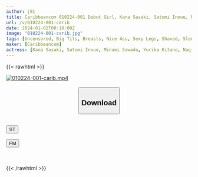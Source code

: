 ```yaml
---
author: j91
title: Caribbeancom 010224-001 Debut Girl, Kana Sasaki, Satomi Inoue, Minami Sawada, Yurika Kitano, Nagisa Shinohara, Nako Sudo, Hiromi Okura, Asuka Uchiyama, Mirai Minano
url: /v/010224-001-carib
date: 2024-01-02T00:10:00Z
image: "010224-001-carib.jpg"
tags: [Uncensored, Big Tits, Breasts, Nice Ass, Sexy Legs, Shaved, Slender, Slut]
maker: [Caribbeancom]
actress: [Kana Sasaki, Satomi Inoue, Minami Sawada, Yurika Kitano, Nagisa Shinohara, Nako Sudo, Hiromi Okura, Asuka Uchiyama, Mirai Minano]
---
```



{{< rawhtml >}}

<div class="video" data-videoid="glJqObeekmCqyl0">
    <a href="javascript:;">
        <img src="/v/010224-001-carib/010224-001-carib.jpg" width="WIDTH" height="HEIGHT" alt="010224-001-carib.mp4" loading="lazy">
    </a>
</div>

<script type="text/javascript" src="https://j91.asia/asset/on-demand-st.js"></script>

<br>
  <link rel="stylesheet" href="https://j91.asia/asset/bs5.css">
  
  <center>
  <button class="btn btn-primary" type="button" data-bs-toggle="collapse" data-bs-target=".multi-collapse" aria-expanded="false" aria-controls="multiCollapseExample1 multiCollapseExample2"><h2>Download</h2></button></center>
</p>
<div class="row">
  <div class="col">
    <div class="collapse multi-collapse" id="multiCollapseExample1">
      <div class="card card-body">
	      	      <br>
<div class="buttons">  
<a href="https://streamtape.to/v/glJqObeekmCqyl0" target="_blank"><button class="btn-hover color-3"><i class="fa fa-download"></i> ST</button></a></div>
    </div>
  </div>
</div>
  <div class="col">
    <div class="collapse multi-collapse" id="multiCollapseExample2">
      <div class="card card-body">
	      <br>
<div class="buttons">
    <a href="https://filemoon.sx/d/8dc2frm99lnm" target="_blank"><button class="btn-hover color-8"><i class="fa fa-download"></i> FM</button></a></div>
<br><br>
      </div>
    </div>
  </div>
</div>

{{< /rawhtml >}}